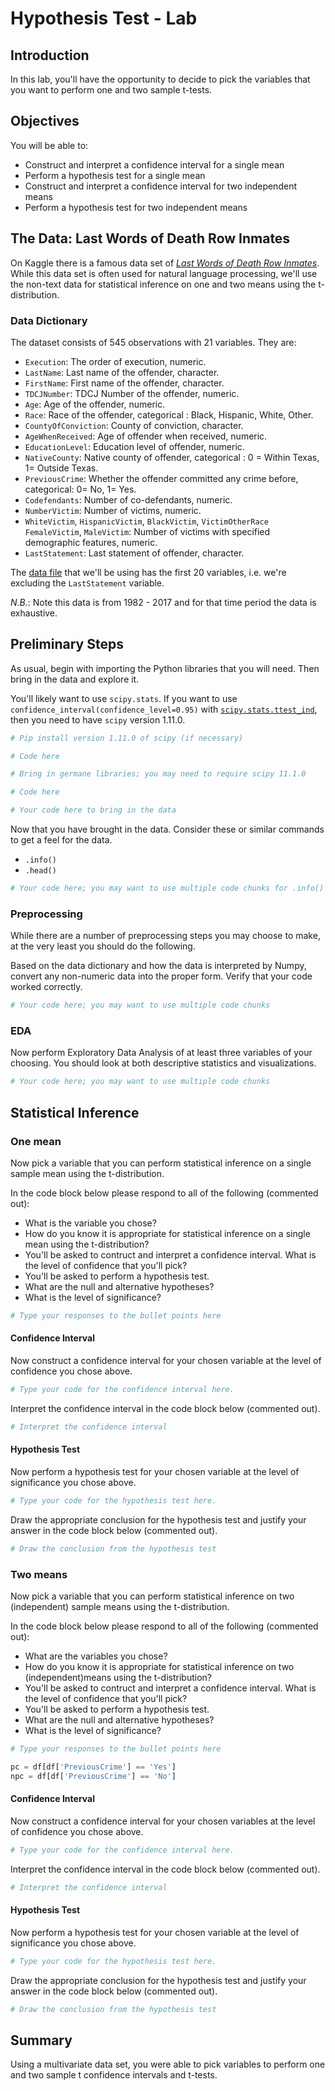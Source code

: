 # Hypothesis Test - Lab

## Introduction

In this lab, you'll have the opportunity to decide to pick the variables that you want to perform one and two sample t-tests.

## Objectives

You will be able to:

* Construct and interpret a confidence interval for a single mean
* Perform a hypothesis test for a single mean
* Construct and interpret a confidence interval for two independent means
* Perform a hypothesis test for two independent means


## The Data: Last Words of Death Row Inmates

On Kaggle there is a famous data set of *[Last Words of Death Row Inmates](https://www.kaggle.com/datasets/mykhe1097/last-words-of-death-row-inmates)*. While this data set is often used for natural language processing, we'll use the non-text data for statistical inference on one and two means using the t-distribution.

### Data Dictionary

The dataset consists of 545 observations with 21 variables. They are:

* `Execution`: The order of execution, numeric.
* `LastName`: Last name of the offender, character.
* `FirstName`: First name of the offender, character.
* `TDCJNumber`: TDCJ Number of the offender, numeric.
* `Age`: Age of the offender, numeric.
* `Race`: Race of the offender, categorical : Black, Hispanic, White, Other.
* `CountyOfConviction`: County of conviction, character.
* `AgeWhenReceived`: Age of offender when received, numeric.
* `EducationLevel`: Education level of offender, numeric.
* `NativeCounty`: Native county of offender, categorical : 0 = Within Texas, 1= Outside Texas.
* `PreviousCrime`: Whether the offender committed any crime before, categorical: 0= No, 1= Yes.
* `Codefendants`: Number of co-defendants, numeric.
* `NumberVictim`: Number of victims, numeric.
* `WhiteVictim`, `HispanicVictim`, `BlackVictim`, `VictimOtherRace` `FemaleVictim`, `MaleVictim`: Number of victims with specified demographic features, numeric.
* `LastStatement`: Last statement of offender, character.

The [data file](https://github.com/learn-co-curriculum/dsc-hypothesis-testing-ent/blob/main/data/texas.csv) that we'll be using has the first 20 variables, i.e. we're excluding the `LastStatement` variable.

*N.B.*: Note this data is from 1982 - 2017 and for that time period the data is exhaustive.

## Preliminary Steps

As usual, begin with importing the Python libraries that you will need. Then bring in the data and explore it.

You'll likely want to use `scipy.stats`. If you want to use `confidence_interval(confidence_level=0.95)` with [`scipy.stats.ttest_ind`](https://docs.scipy.org/doc/scipy/reference/generated/scipy.stats.ttest_ind.html), then you need to have `scipy` version 1.11.0.


```python
# Pip install version 1.11.0 of scipy (if necessary)

# Code here
```


```python
# Bring in germane libraries; you may need to require scipy 11.1.0

# Code here
```


```python
# Your code here to bring in the data
```

Now that you have brought in the data. Consider these or similar commands to get a feel for the data.
* `.info()`
* `.head()`




```python
# Your code here; you may want to use multiple code chunks for .info() and .head()
```

### Preprocessing

While there are a number of preprocessing steps you may choose to make, at the very least you should do the following.

Based on the data dictionary and how the data is interpreted by Numpy, convert any non-numeric data into the proper form. Verify that your code worked correctly.


```python
# Your code here; you may want to use multiple code chunks
```

### EDA

Now perform Exploratory Data Analysis of at least three variables of your choosing. You should look at both descriptive statistics and visualizations.


```python
# Your code here; you may want to use multiple code chunks
```

## Statistical Inference

### One mean

Now pick a variable that you can perform statistical inference on a single sample mean using the t-distribution.

In the code block below please respond to all of the following (commented out):

*   What is the variable you chose?
*   How do you know it is appropriate for statistical inference on a single mean using the t-distribution?
*   You'll be asked to contruct and interpret a confidence interval. What is the level of confidence that you'll pick?
*   You'll be asked to perform a hypothesis test.
  *   What are the null and alternative hypotheses?
  *   What is the level of significance?




```python
# Type your responses to the bullet points here
```

#### Confidence Interval

Now construct a confidence interval for your chosen variable at the level of confidence you chose above.


```python
# Type your code for the confidence interval here.
```

Interpret the confidence interval in the code block below (commented out).


```python
# Interpret the confidence interval
```

#### Hypothesis Test

Now perform a hypothesis test for your chosen variable at the level of significance you chose above.


```python
# Type your code for the hypothesis test here.
```

Draw the appropriate conclusion for the hypothesis test and justify your answer in the code block below (commented out).


```python
# Draw the conclusion from the hypothesis test
```

### Two means

Now pick a variable that you can perform statistical inference on two (independent) sample means using the t-distribution.

In the code block below please respond to all of the following (commented out):

*   What are the variables you chose?
*   How do you know it is appropriate for statistical inference on two (independent)means using the t-distribution?
*   You'll be asked to contruct and interpret a confidence interval. What is the level of confidence that you'll pick?
*   You'll be asked to perform a hypothesis test.
  *   What are the null and alternative hypotheses?
  *   What is the level of significance?


```python
# Type your responses to the bullet points here
```


```python
pc = df[df['PreviousCrime'] == 'Yes']
npc = df[df['PreviousCrime'] == 'No']
```

#### Confidence Interval

Now construct a confidence interval for your chosen variables at the level of confidence you chose above.


```python
# Type your code for the confidence interval here.
```

Interpret the confidence interval in the code block below (commented out).


```python
# Interpret the confidence interval
```

#### Hypothesis Test

Now perform a hypothesis test for your chosen variable at the level of significance you chose above.


```python
# Type your code for the hypothesis test here.
```

Draw the appropriate conclusion for the hypothesis test and justify your answer in the code block below (commented out).


```python
# Draw the conclusion from the hypothesis test
```

## Summary

Using a multivariate data set, you were able to pick variables to perform one and two sample t confidence intervals and t-tests.
